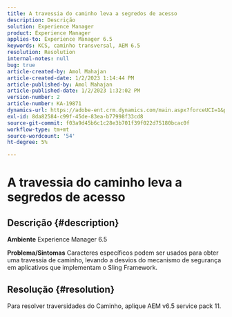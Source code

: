 ```yaml
---
title: A travessia do caminho leva a segredos de acesso
description: Descrição
solution: Experience Manager
product: Experience Manager
applies-to: Experience Manager 6.5
keywords: KCS, caminho transversal, AEM 6.5
resolution: Resolution
internal-notes: null
bug: true
article-created-by: Amol Mahajan
article-created-date: 1/2/2023 1:14:44 PM
article-published-by: Amol Mahajan
article-published-date: 1/2/2023 1:32:02 PM
version-number: 2
article-number: KA-19871
dynamics-url: https://adobe-ent.crm.dynamics.com/main.aspx?forceUCI=1&pagetype=entityrecord&etn=knowledgearticle&id=e416b26b-9f8a-ed11-81ac-6045bd006ce9
exl-id: 8da82584-c99f-45de-83ea-b77998f33cd8
source-git-commit: f03a9d45b6c1c28e3b701f39f022d75180bcac0f
workflow-type: tm+mt
source-wordcount: '54'
ht-degree: 5%

---
```


# A travessia do caminho leva a segredos de acesso

## Descrição {#description}

<b>Ambiente</b>
Experience Manager 6.5


<b>Problema/Sintomas</b>
Caracteres específicos podem ser usados para obter uma travessia de caminho, levando a desvios do mecanismo de segurança em aplicativos que implementam o Sling Framework.


## Resolução {#resolution}

Para resolver traversidades do Caminho, aplique AEM v6.5 service pack 11.

